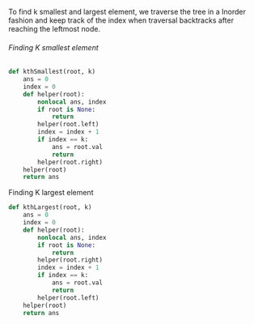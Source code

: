 To find k smallest and largest element, we traverse the tree in a Inorder fashion and keep track of the index when traversal backtracks after reaching the leftmost node.

###### Finding K smallest element
```python
def kthSmallest(root, k)
    ans = 0
    index = 0
    def helper(root):
        nonlocal ans, index
        if root is None:
            return
        helper(root.left)
        index = index + 1
        if index == k:
            ans = root.val
            return
        helper(root.right)
    helper(root)
    return ans
```

Finding K largest element
```python
def kthLargest(root, k)
    ans = 0
    index = 0
    def helper(root):
        nonlocal ans, index
        if root is None:
            return
        helper(root.right)
        index = index + 1
        if index == k:
            ans = root.val
            return
        helper(root.left)
    helper(root)
    return ans
```
